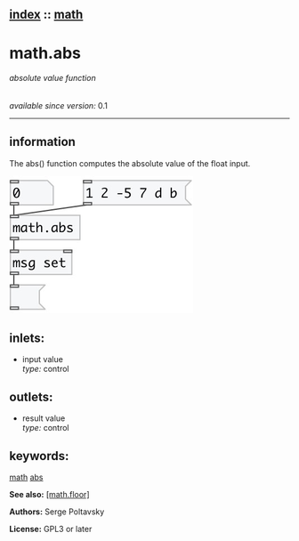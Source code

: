 [index](index.html) :: [math](category_math.html)
---

# math.abs

###### absolute value function

*available since version:* 0.1

---


## information
The abs() function computes the absolute value of the float input.


[![example](../examples/img/math.abs.jpg)](../examples/pd/math.abs.pd)









## inlets:

* input value<br>
_type:_ control



## outlets:

* result value<br>
_type:_ control



## keywords:

[math](keywords/math.html)
[abs](keywords/abs.html)



**See also:**
[\[math.floor\]](math.floor.html)




**Authors:** Serge Poltavsky




**License:** GPL3 or later





